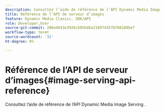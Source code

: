 ```yaml
---
description: Consultez l’aide de référence de l’API Dynamic Media Image Serving .
title: Référence de l’API de serveur d’images
feature: Dynamic Media Classic, SDK/API
role: Developer,User
source-git-commit: 206e4643e3926cb85b4be2189743578f88180be7
workflow-type: tm+mt
source-wordcount: '31'
ht-degree: 0%

---
```



# Référence de l’API de serveur d’images{#image-serving-api-reference}

Consultez l’aide de référence de l’API Dynamic Media Image Serving .

